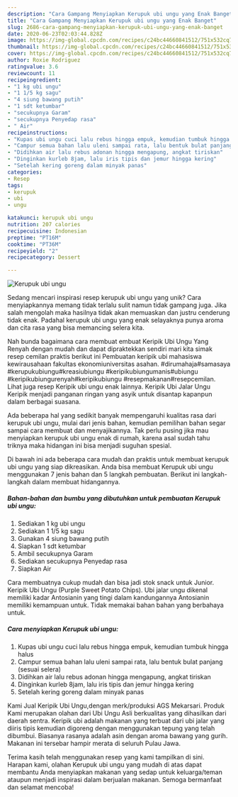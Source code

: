 ```yaml
---
description: "Cara Gampang Menyiapkan Kerupuk ubi ungu yang Enak Banget"
title: "Cara Gampang Menyiapkan Kerupuk ubi ungu yang Enak Banget"
slug: 2686-cara-gampang-menyiapkan-kerupuk-ubi-ungu-yang-enak-banget
date: 2020-06-23T02:03:44.828Z
image: https://img-global.cpcdn.com/recipes/c24bc44660841512/751x532cq70/kerupuk-ubi-ungu-foto-resep-utama.jpg
thumbnail: https://img-global.cpcdn.com/recipes/c24bc44660841512/751x532cq70/kerupuk-ubi-ungu-foto-resep-utama.jpg
cover: https://img-global.cpcdn.com/recipes/c24bc44660841512/751x532cq70/kerupuk-ubi-ungu-foto-resep-utama.jpg
author: Roxie Rodriguez
ratingvalue: 3.6
reviewcount: 11
recipeingredient:
- "1 kg ubi ungu"
- "1 1/5 kg sagu"
- "4 siung bawang putih"
- "1 sdt ketumbar"
- "secukupnya Garam"
- "secukupnya Penyedap rasa"
- " Air"
recipeinstructions:
- "Kupas ubi ungu cuci lalu rebus hingga empuk, kemudian tumbuk hingga halus"
- "Campur semua bahan lalu uleni sampai rata, lalu bentuk bulat panjang (sesuai selera)"
- "Didihkan air lalu rebus adonan hingga mengapung, angkat tiriskan"
- "Dinginkan kurleb 8jam, lalu iris tipis dan jemur hingga kering"
- "Setelah kering goreng dalam minyak panas"
categories:
- Resep
tags:
- kerupuk
- ubi
- ungu

katakunci: kerupuk ubi ungu 
nutrition: 207 calories
recipecuisine: Indonesian
preptime: "PT16M"
cooktime: "PT36M"
recipeyield: "2"
recipecategory: Dessert

---
```



![Kerupuk ubi ungu](https://img-global.cpcdn.com/recipes/c24bc44660841512/751x532cq70/kerupuk-ubi-ungu-foto-resep-utama.jpg)

Sedang mencari inspirasi resep kerupuk ubi ungu yang unik? Cara menyiapkannya memang tidak terlalu sulit namun tidak gampang juga. Jika salah mengolah maka hasilnya tidak akan memuaskan dan justru cenderung tidak enak. Padahal kerupuk ubi ungu yang enak selayaknya punya aroma dan cita rasa yang bisa memancing selera kita.

Nah bunda bagaimana cara membuat embuat Keripik Ubi Ungu Yang Renyah dengan mudah dan dapat dipraktekkan sendiri mari kita simak resep cemilan praktis berikut ini  Pembuatan keripik ubi mahasiswa kewirausahaan fakultas ekonomiuniversitas asahan. #dirumahaja#samasaya #kerupukubiungu#kreasiubiungu #keripikubiungumanis#ubiungu #keripikubiungurenyah#keripikubiungu #resepmakanan#resepcemilan. Lihat juga resep Keripik ubi ungu enak lainnya. Keripik Ubi Jalar Ungu Keripik menjadi panganan ringan yang asyik untuk disantap kapanpun dalam berbagai suasana.

Ada beberapa hal yang sedikit banyak mempengaruhi kualitas rasa dari kerupuk ubi ungu, mulai dari jenis bahan, kemudian pemilihan bahan segar sampai cara membuat dan menyajikannya. Tak perlu pusing jika mau menyiapkan kerupuk ubi ungu enak di rumah, karena asal sudah tahu triknya maka hidangan ini bisa menjadi suguhan spesial.


Di bawah ini ada beberapa cara mudah dan praktis untuk membuat kerupuk ubi ungu yang siap dikreasikan. Anda bisa membuat Kerupuk ubi ungu menggunakan 7 jenis bahan dan 5 langkah pembuatan. Berikut ini langkah-langkah dalam membuat hidangannya.

<!--inarticleads1-->

##### Bahan-bahan dan bumbu yang dibutuhkan untuk pembuatan Kerupuk ubi ungu:

1. Sediakan 1 kg ubi ungu
1. Sediakan 1 1/5 kg sagu
1. Gunakan 4 siung bawang putih
1. Siapkan 1 sdt ketumbar
1. Ambil secukupnya Garam
1. Sediakan secukupnya Penyedap rasa
1. Siapkan  Air


Cara membuatnya cukup mudah dan bisa jadi stok snack untuk Junior. Keripik Ubi Ungu (Purple Sweet Potato Chips). Ubi jalar ungu dikenal memiliki kadar Antosianin yang tingi dalam kandungannya Antosianin memiliki kemampuan untuk. Tidak memakai bahan bahan yang berbahaya untuk. 

<!--inarticleads2-->

##### Cara menyiapkan Kerupuk ubi ungu:

1. Kupas ubi ungu cuci lalu rebus hingga empuk, kemudian tumbuk hingga halus
1. Campur semua bahan lalu uleni sampai rata, lalu bentuk bulat panjang (sesuai selera)
1. Didihkan air lalu rebus adonan hingga mengapung, angkat tiriskan
1. Dinginkan kurleb 8jam, lalu iris tipis dan jemur hingga kering
1. Setelah kering goreng dalam minyak panas


Kami Jual Keripik Ubi Ungu,dengan merk/produksi AGS Mekarsari. Produk Kami merupakan olahan dari Ubi Ungu Asli berkualitas yang dihasilkan dari daerah sentra. Keripik ubi adalah makanan yang terbuat dari ubi jalar yang diiris tipis kemudian digoreng dengan menggunakan tepung yang telah dibumbui. Biasanya rasanya adalah asin dengan aroma bawang yang gurih. Makanan ini tersebar hampir merata di seluruh Pulau Jawa. 

Terima kasih telah menggunakan resep yang kami tampilkan di sini. Harapan kami, olahan Kerupuk ubi ungu yang mudah di atas dapat membantu Anda menyiapkan makanan yang sedap untuk keluarga/teman ataupun menjadi inspirasi dalam berjualan makanan. Semoga bermanfaat dan selamat mencoba!
